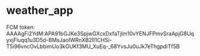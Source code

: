 # weather_app

FCM token:
AAAAgFi2YdM:APA91bGJKe3SpjwGXcxDxfaTjIm10vYENJFPmvSraApjG8UqyxjFluqq1u3D5d-BMsJaoIWRnXB2II1CHSi-T5i96vncOvLbbimUo3kGUKf3MU_XuEq-_68YvsJu0uJk7eThgpdiTf5B

